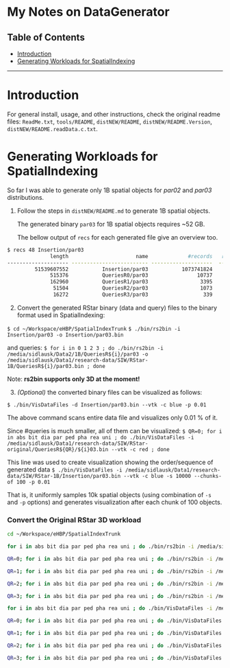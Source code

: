 # My Notes on DataGenerator #

## Table of Contents ##

  * [Introduction](#introduction)
  * [Generating Workloads for SpatialIndexing](#generating-workloads-for-spatialindexing)

---

# Introduction #

For general install, usage, and other instructions, check the original readme files: `ReadMe.txt`, `tools/README`, `distNEW/README`, `distNEW/README.Version`, `distNEW/README.readData.c.txt`.

# Generating Workloads for SpatialIndexing #

So far I was able to generate only 1B spatial objects for *par02* and *par03* distributions.

1. Follow the steps in `distNEW/README.md` to generate 1B spatial objects.
   
   The generated binary `par03` for 1B spatial objects requires ~52 GB.

   The bellow output of `recs` for each generated file give an overview too.

```bash
$ recs 48 Insertion/par03
              length                      name             #records   remainder
-------------------- ------------------------- --------------------  ----------
         51539607552           Insertion/par03           1073741824           0
              515376           QueriesR0/par03                10737           0
              162960           QueriesR1/par03                 3395           0
               51504           QueriesR2/par03                 1073           0
               16272           QueriesR3/par03                  339           0
```

2. Convert the generated RStar binary (data and query) files to the binary format used in SpatialIndexing:

  `$ cd ~/Workspace/eHBP/SpatialIndexTrunk`
  `$ ./bin/rs2bin -i Insertion/par03 -o Insertion/par03.bin`

and queries:
  `$ for i in 0 1 2 3 ; do ./bin/rs2bin -i /media/sidlausk/Data2/1B/QueriesR${i}/par03 -o /media/sidlausk/Data1/research-data/SIW/RStar-1B/QueriesR${i}/par03.bin ; done`

Note: **rs2bin supports only 3D at the moment!**

3. *(Optional)* the converted binary files can be visualized as follows:

  `$ ./bin/VisDataFiles -d Insertion/par03.bin --vtk -c blue -p 0.01`

The above command scans entire data file and visualizes only 0.01 % of it.

Since #queries is much smaller, all of them can be visualized:
  `$ QR=0; for i in abs bit dia par ped pha rea uni ; do ./bin/VisDataFiles -i /media/sidlausk/Data1/research-data/SIW/RStar-original/QueriesR${QR}/${i}03.bin --vtk -c red ; done`

This line was used to create visualization showing the order/sequence of generated data 
  `$ ./bin/VisDataFiles -i /media/sidlausk/Data1/research-data/SIW/RStar-1B/Insertion/par03.bin --vtk -c blue -s 10000 --chunks-of 100 -p 0.01`

That is, it uniformly samples 10k spatial objects (using combination of `-s` and `-p` options) and generates visualization after each chunk of 100 objects.

### Convert the Original RStar 3D workload ###

```bash
cd ~/Workspace/eHBP/SpatialIndexTrunk

for i in abs bit dia par ped pha rea uni ; do ./bin/rs2bin -i /media/sidlausk/Data1/research-data/rrstar-data/dumps/data/${i}03 -o /media/sidlausk/Data1/research-data/SIW/RStar-original/Insertion/${i}03.bin ; done

QR=0; for i in abs bit dia par ped pha rea uni ; do ./bin/rs2bin -i /media/sidlausk/Data1/research-data/rrstar-data/dumps/query${QR}/${i}03 -o /media/sidlausk/Data1/research-data/SIW/RStar-original/QueriesR${QR}/${i}03.bin ; done

QR=1; for i in abs bit dia par ped pha rea uni ; do ./bin/rs2bin -i /media/sidlausk/Data1/research-data/rrstar-data/dumps/query${QR}/${i}03 -o /media/sidlausk/Data1/research-data/SIW/RStar-original/QueriesR${QR}/${i}03.bin ; done

QR=2; for i in abs bit dia par ped pha rea uni ; do ./bin/rs2bin -i /media/sidlausk/Data1/research-data/rrstar-data/dumps/query${QR}/${i}03 -o /media/sidlausk/Data1/research-data/SIW/RStar-original/QueriesR${QR}/${i}03.bin ; done

QR=3; for i in abs bit dia par ped pha rea uni ; do ./bin/rs2bin -i /media/sidlausk/Data1/research-data/rrstar-data/dumps/query${QR}/${i}03 -o /media/sidlausk/Data1/research-data/SIW/RStar-original/QueriesR${QR}/${i}03.bin ; done

for i in abs bit dia par ped pha rea uni ; do ./bin/VisDataFiles -i /media/sidlausk/Data1/research-data/SIW/RStar-original/Insertion/${i}03.bin --vtk -p 10 -c blue ; done

QR=0; for i in abs bit dia par ped pha rea uni ; do ./bin/VisDataFiles -i /media/sidlausk/Data1/research-data/SIW/RStar-original/QueriesR${QR}/${i}03.bin --vtk -c red ; done

QR=1; for i in abs bit dia par ped pha rea uni ; do ./bin/VisDataFiles -i /media/sidlausk/Data1/research-data/SIW/RStar-original/QueriesR${QR}/${i}03.bin --vtk -c red ; done

QR=2; for i in abs bit dia par ped pha rea uni ; do ./bin/VisDataFiles -i /media/sidlausk/Data1/research-data/SIW/RStar-original/QueriesR${QR}/${i}03.bin --vtk -c red ; done

QR=3; for i in abs bit dia par ped pha rea uni ; do ./bin/VisDataFiles -i /media/sidlausk/Data1/research-data/SIW/RStar-original/QueriesR${QR}/${i}03.bin --vtk -c red ; done
```



